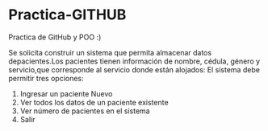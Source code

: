 # Practica-GITHUB
Practica de GitHub y POO :)

Se  solicita  construir  un  sistema  que  permita  almacenar  datos  depacientes.Los pacientes tienen información de nombre, cédula, género y servicio,que corresponde al servicio donde están alojados:
El sistema debe permitir tres opciones:
1. Ingresar un paciente Nuevo
2. Ver todos los datos de un paciente existente
3. Ver número de pacientes en el sistema
4. Salir

